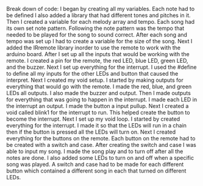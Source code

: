 Break down of code:
I began by creating all my variables. 
Each note had to be defined I also added a library that had different tones and pitches in it. 
Then I created a variable for each melody array and tempo.
Each song had its own set note pattern.
Following the note pattern was the tempo that needed to be played for the song to sound correct. 
After each song and tempo was set up I had to create a variable for the size of the song.
Next I added the IRremote library inorder to use the remote to work with the arduino board.
After I set up all the inputs that would be working with the remote. 
I created a pin for the remote, the red LED, blue LED, green LED, and the buzzer.
Next I set up everything for the interrupt. 
I used the #define to define all my inputs for the other LEDs and button that caused the interpret. 
Next I created my void setup. 
I started by making outputs for everything that would go with the remote.
I made the red, blue, and green LEDs all outputs.
I also made the buzzer and output.
Then I made outputs for everything that was going to happen in the interrupt. 
I made each LED in the interrupt an output. 
I made the button a input pullup. 
Next I created a void called blink1 for the interrupt to run.
This helped create the button to become the interrupt. 
Next I set up my void loop.
I started by created everything for the interrupt.
I made it so that the LEDs will run in a chain then if the button is pressed all the LEDs will turn on.
Next I created everything for the buttons on the remote.
Each button on the remote had to be created with a switch and case.
After creating the switch and case I was able to input my song. 
I made the song play and to turn off after all the notes are done.
I also added some LEDs to turn on and off when a specific song was played. 
A switch and case had to be made for each different button which contained a different song in each that turned on different LEDs.
